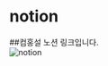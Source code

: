 # notion

##컴홍설 노션 링크입니다.  
![notion](https://www.notion.so/241033876a0f4d48afff1b9c4cc39d42?v=cd333fa21a1a4b6eb323d9a52389608a)
